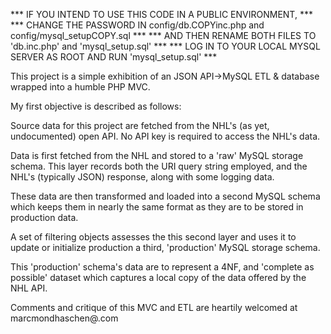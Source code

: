 *** IF YOU INTEND TO USE THIS CODE IN A PUBLIC ENVIRONMENT, ***
*** CHANGE THE PASSWORD IN config/db.COPYinc.php and config/mysql_setupCOPY.sql  ***
*** AND THEN RENAME BOTH FILES TO 'db.inc.php' and 'mysql_setup.sql' ***
*** LOG IN TO YOUR LOCAL MYSQL SERVER AS ROOT AND RUN 'mysql_setup.sql' ***

This project is a simple exhibition of an JSON API->MySQL ETL & database 
wrapped into a humble PHP MVC.

My first objective is described as follows:

Source data for this project are fetched from the NHL's (as yet, undocumented) 
open API. No API key is required to access the NHL's data.

Data is first fetched from the NHL and stored to a 'raw' MySQL storage schema.
This layer records both the URI query string employed, and the NHL's (typically 
JSON) response, along with some logging data.

These data are then transformed and loaded into a second MySQL schema which 
keeps them in nearly the same format as they are to be stored in production data.

A set of filtering objects assesses the this second layer and uses it to update
or initialize production a third, 'production' MySQL storage schema. 

This 'production' schema's data are to represent a 4NF, and 'complete as 
possible' dataset which captures a local copy of the data offered by the NHL API.

Comments and critique of this MVC and ETL are heartily welcomed at 
marcmondhaschen@<the ubiquitous google mail service>.com